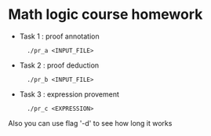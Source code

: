 # Math logic course homework
* Task 1 : proof annotation

        ./pr_a <INPUT_FILE>
* Task 2 : proof deduction

        ./pr_b <INPUT_FILE>
* Task 3 : expression provement

        ./pr_c <EXPRESSION>

Also you can use flag '-d' to see how long it works
